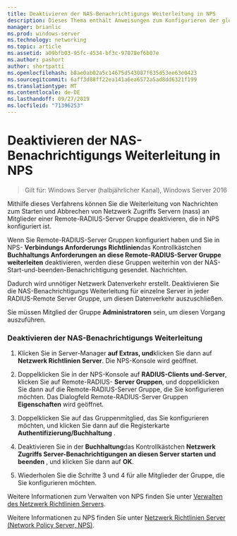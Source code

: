 ```yaml
---
title: Deaktivieren der NAS-Benachrichtigungs Weiterleitung in NPS
description: Dieses Thema enthält Anweisungen zum Konfigurieren der gleichzeitigen Authentifizierungen von Netzwerk Richtlinien Servern in Windows Server 2016.
manager: brianlic
ms.prod: windows-server
ms.technology: networking
ms.topic: article
ms.assetid: a09bfb03-95fc-4534-bf3c-97078ef6b07e
ms.author: pashort
author: shortpatti
ms.openlocfilehash: b8ae0ab02a5c14675d543087f635d53ee63e0423
ms.sourcegitcommit: 6aff3d88ff22ea141a6ea6572a5ad8dd6321f199
ms.translationtype: MT
ms.contentlocale: de-DE
ms.lasthandoff: 09/27/2019
ms.locfileid: "71396253"
---
```

# <a name="disable-nas-notification-forwarding-in-nps"></a>Deaktivieren der NAS-Benachrichtigungs Weiterleitung in NPS

>Gilt für: Windows Server (halbjährlicher Kanal), Windows Server 2016

Mithilfe dieses Verfahrens können Sie die Weiterleitung von Nachrichten zum Starten und Abbrechen von Netzwerk Zugriffs Servern (nass) an Mitglieder einer Remote-RADIUS-Server Gruppe deaktivieren, die in NPS konfiguriert ist.

Wenn Sie Remote-RADIUS-Server Gruppen konfiguriert haben und Sie in NPS- **Verbindungs Anforderungs Richtlinien**das Kontrollkästchen **Buchhaltungs Anforderungen an diese Remote-RADIUS-Server Gruppe weiterleiten** deaktivieren, werden diese Gruppen weiterhin von der NAS-Start-und-beenden-Benachrichtigung gesendet. Nachrichten. 

Dadurch wird unnötiger Netzwerk Datenverkehr erstellt. Deaktivieren Sie die NAS-Benachrichtigungs Weiterleitung für einzelne Server in jeder RADIUS-Remote Server Gruppe, um diesen Datenverkehr auszuschließen.

Sie müssen Mitglied der Gruppe **Administratoren** sein, um diesen Vorgang auszuführen.

### <a name="to-disable-nas-notification-forwarding"></a>Deaktivieren der NAS-Benachrichtigungs Weiterleitung

1. Klicken Sie in Server-Manager **auf Extras, und**klicken Sie dann auf **Netzwerk Richtlinien Server**. Die NPS-Konsole wird geöffnet.

2. Doppelklicken Sie in der NPS-Konsole auf **RADIUS-Clients und-Server**, klicken Sie auf Remote-RADIUS- **Server Gruppen**, und doppelklicken Sie dann auf die Remote-RADIUS-Server Gruppe, die Sie konfigurieren möchten. Das Dialogfeld Remote-RADIUS-Server Gruppen **Eigenschaften** wird geöffnet.

3. Doppelklicken Sie auf das Gruppenmitglied, das Sie konfigurieren möchten, und klicken Sie dann auf die Registerkarte **Authentifizierung/Buchhaltung** .

4. Deaktivieren Sie in der **Buchhaltung**das Kontrollkästchen **Netzwerk Zugriffs Server-Benachrichtigungen an diesen Server starten und beenden** , und klicken Sie dann auf **OK**.

5. Wiederholen Sie die Schritte 3 und 4 für alle Mitglieder der Gruppe, die Sie konfigurieren möchten.

Weitere Informationen zum Verwalten von NPS finden Sie unter [Verwalten des Netzwerk Richtlinien Servers](nps-manage-top.md).

Weitere Informationen zu NPS finden Sie unter [Netzwerk Richtlinien Server (Network Policy Server, NPS)](nps-top.md).
